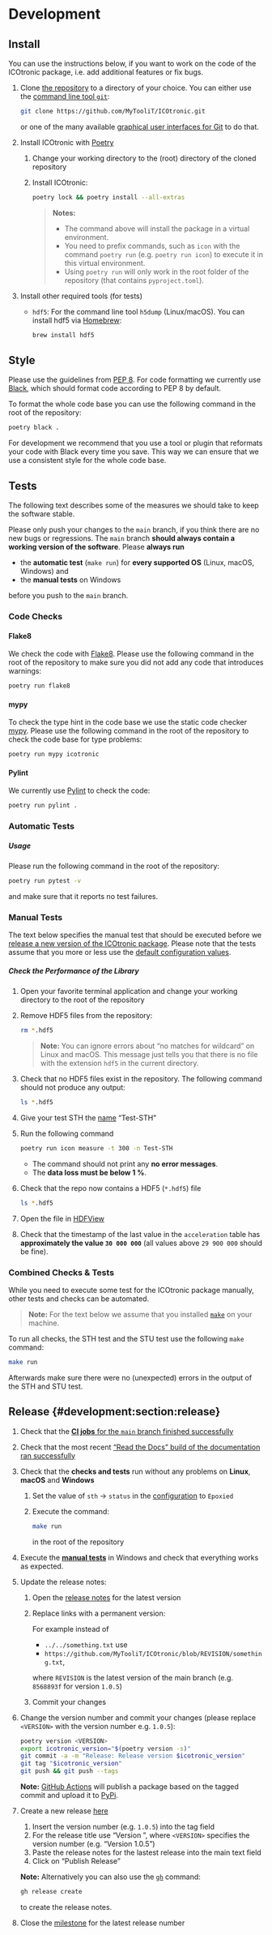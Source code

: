 # Development

## Install

You can use the instructions below, if you want to work on the code of the ICOtronic package, i.e. add additional features or fix bugs.

1. Clone [the repository](https://github.com/MyTooliT/ICOtronic) to a directory of your choice. You can either use the [command line tool `git`](https://git-scm.com/downloads):

   ```sh
   git clone https://github.com/MyTooliT/ICOtronic.git
   ```

   or one of the many available [graphical user interfaces for Git](https://git-scm.com/downloads/guis) to do that.

2. Install ICOtronic with [Poetry](https://python-poetry.org)
   1. Change your working directory to the (root) directory of the cloned repository
   2. Install ICOtronic:

      ```sh
      poetry lock && poetry install --all-extras
      ```

      > **Notes:**
      >
      > - The command above will install the package in a virtual environment.
      > - You need to prefix commands, such as `icon` with the command `poetry run` (e.g. `poetry run icon`) to execute it in this virtual environment.
      > - Using `poetry run` will only work in the root folder of the repository (that contains `pyproject.toml`).

3. Install other required tools (for tests)
   - `hdf5`: For the command line tool `h5dump` (Linux/macOS). You can install hdf5 via [Homebrew](https://brew.sh):

     ```sh
     brew install hdf5
     ```

## Style

Please use the guidelines from [PEP 8](https://www.python.org/dev/peps/pep-0008/). For code formatting we currently use [Black](https://github.com/psf/black), which should format code according to PEP 8 by default.

To format the whole code base you can use the following command in the root of the repository:

```sh
poetry black .
```

For development we recommend that you use a tool or plugin that reformats your code with Black every time you save. This way we can ensure that we use a consistent style for the whole code base.

## Tests

The following text describes some of the measures we should take to keep the software stable.

Please only push your changes to the `main` branch, if you think there are no new bugs or regressions. The `main` branch **should always contain a working version of the software**. Please **always run**

- the **automatic test** (`make run`) for **every supported OS** (Linux, macOS, Windows) and
- the **manual tests** on Windows

before you push to the `main` branch.

### Code Checks

#### Flake8

We check the code with [Flake8](https://flake8.pycqa.org). Please use the following command in the root of the repository to make sure you did not add any code that introduces warnings:

```sh
poetry run flake8
```

#### mypy

To check the type hint in the code base we use the static code checker [mypy](https://mypy.readthedocs.io). Please use the following command in the root of the repository to check the code base for type problems:

```sh
poetry run mypy icotronic
```

#### Pylint

We currently use [Pylint](https://github.com/PyCQA/pylint) to check the code:

```sh
poetry run pylint .
```

### Automatic Tests

##### Usage

Please run the following command in the root of the repository:

```sh
poetry run pytest -v
```

and make sure that it reports no test failures.

### Manual Tests

The text below specifies the manual test that should be executed before we [release a new version of the ICOtronic package](#development:section:release). Please note that the tests assume that you more or less use the [default configuration values](https://github.com/MyTooliT/ICOtronic/blob/main/icotronic/config/config.yaml).

##### Check the Performance of the Library

1. Open your favorite terminal application and change your working directory to the root of the repository

2. Remove HDF5 files from the repository:

   ```sh
   rm *.hdf5
   ```

   > **Note:** You can ignore errors about “no matches for wildcard” on Linux and macOS. This message just tells you that there is no file with the extension `hdf5` in the current directory.

3. Check that no HDF5 files exist in the repository. The following command should not produce any output:

   ```sh
   ls *.hdf5
   ```

4. Give your test STH the [name](#tutorials:section:sth-renaming) “Test-STH”

5. Run the following command

   ```sh
   poetry run icon measure -t 300 -n Test-STH
   ```

   - The command should not print any **no error messages**.
   - The **data loss must be below 1 %**.

6. Check that the repo now contains a HDF5 (`*.hdf5`) file

   ```sh
   ls *.hdf5
   ```

7. Open the file in [HDFView](#measurement-data)

8. Check that the timestamp of the last value in the `acceleration` table has **approximately the value `30 000 000`** (all values above `29 900 000` should be fine).

### Combined Checks & Tests

While you need to execute some test for the ICOtronic package manually, other tests and checks can be automated.

> **Note:** For the text below we assume that you installed [`make`](<https://en.wikipedia.org/wiki/Make_(software)#Makefile>) on your machine.

To run all checks, the STH test and the STU test use the following `make` command:

```sh
make run
```

Afterwards make sure there were no (unexpected) errors in the output of the STH and STU test.

## Release {#development:section:release}

1.  Check that the [**CI jobs** for the `main` branch finished successfully](https://github.com/MyTooliT/ICOtronic/actions)
2.  Check that the most recent [“Read the Docs” build of the documentation ran successfully](https://app.readthedocs.org/projects/icotronic/)
3.  Check that the **checks and tests** run without any problems on **Linux**, **macOS** and **Windows**
    1. Set the value of `sth` → `status` in the [configuration](#changing-configuration-values) to `Epoxied`
    2. Execute the command:

       ```sh
       make run
       ```

       in the root of the repository

4.  Execute the **[manual tests](#manual-tests)** in Windows and check that everything works as expected.

5.  Update the release notes:
    1. Open the [release notes](Releases) for the latest version
    2. Replace links with a permanent version:

       For example instead of
       - `../../something.txt` use
       - `https://github.com/MyTooliT/ICOtronic/blob/REVISION/something.txt`,

       where `REVISION` is the latest version of the main branch (e.g. `8568893f` for version `1.0.5`)

    3. Commit your changes

6.  Change the version number and commit your changes (please replace `<VERSION>` with the version number e.g. `1.0.5`):

    ```sh
    poetry version <VERSION>
    export icotronic_version="$(poetry version -s)"
    git commit -a -m "Release: Release version $icotronic_version"
    git tag "$icotronic_version"
    git push && git push --tags
    ```

    **Note:** [GitHub Actions](https://github.com/MyTooliT/ICOtronic/actions) will publish a package based on the tagged commit and upload it to [PyPi](https://pypi.org/project/icotronic/).

7.  Create a new release [here](https://github.com/MyTooliT/ICOtronic/releases/new)
    1.  Insert the version number (e.g. `1.0.5`) into the tag field
    2.  For the release title use “Version <VERSION>”, where `<VERSION>` specifies the version number (e.g. “Version 1.0.5”)
    3.  Paste the release notes for the lastest release into the main text field
    4.  Click on “Publish Release”

    **Note:** Alternatively you can also use the [`gh`](https://cli.github.com) command:

    ```sh
    gh release create
    ```

    to create the release notes.

8.  Close the [milestone][] for the latest release number

[milestone]: https://github.com/MyTooliT/ICOtronic/milestones
